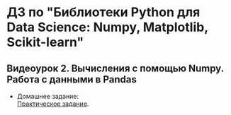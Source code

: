 # ДЗ по "Библиотеки Python для Data Science: Numpy, Matplotlib, Scikit-learn"

##  Видеоурок 2. Вычисления с помощью Numpy. Работа с данными в Pandas
* Домашнее задание:  
[Практическое задание](https://gbcdn.mrgcdn.ru/uploads/asset/5788493/attachment/61ba828f4889847285070f109c8e3c8d.pdf).
